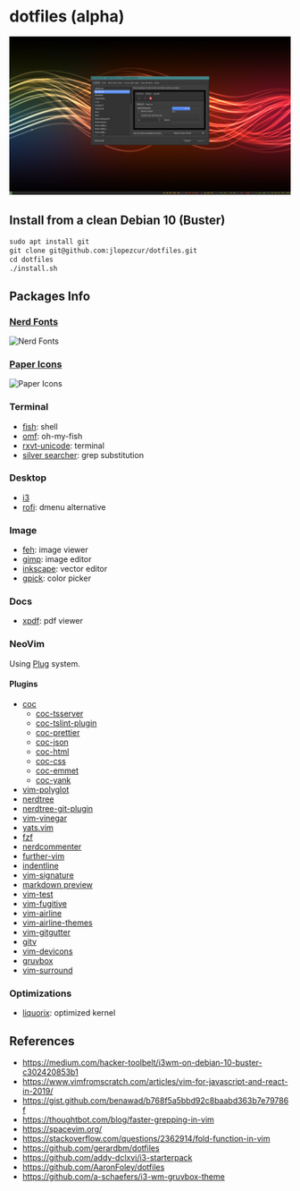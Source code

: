 # dotfiles (alpha)

![Screenshot](https://github.com/jlopezcur/dotfiles/raw/master/screenshot.png)

## Install from a clean Debian 10 (Buster)

```shell
sudo apt install git
git clone git@github.com:jlopezcur/dotfiles.git
cd dotfiles
./install.sh
```

## Packages Info

### [Nerd Fonts](https://www.nerdfonts.com/)

![Nerd Fonts](https://www.nerdfonts.com/assets/img/sankey-glyphs-combined-diagram.png)

### [Paper Icons](https://snwh.org/paper)

![Paper Icons](https://news-cdn.softpedia.com/images/news2/gorgeous-paper-theme-and-icon-pack-available-for-ubuntu-elementary-and-fedora-496591-4.jpg)

### Terminal

- [fish](https://fishshell.com/): shell
- [omf](https://github.com/oh-my-fish/oh-my-fish): oh-my-fish
- [rxvt-unicode](http://software.schmorp.de/pkg/rxvt-unicode.html): terminal
- [silver searcher](https://github.com/ggreer/the_silver_searcher): grep
    substitution

### Desktop

- [i3](https://i3wm.org/)
- [rofi](https://github.com/davatorium/rofi): dmenu alternative

### Image

- [feh](https://feh.finalrewind.org/): image viewer
- [gimp](https://www.gimp.org/): image editor
- [inkscape](https://inkscape.org/): vector editor
- [gpick](http://www.gpick.org/): color picker

### Docs

- [xpdf](https://www.xpdfreader.com/): pdf viewer

### NeoVim

Using [Plug](https://github.com/junegunn/vim-plug) system.

#### Plugins

- [coc](https://github.com/neoclide/coc.nvim)
  - [coc-tsserver](https://github.com/neoclide/coc-tsserver)
  - [coc-tslint-plugin](https://github.com/neoclide/coc-tslint-plugin)
  - [coc-prettier](https://github.com/neoclide/coc-prettier)
  - [coc-json](https://github.com/neoclide/coc-json)
  - [coc-html](https://github.com/neoclide/coc-html)
  - [coc-css](https://github.com/neoclide/coc-css)
  - [coc-emmet](https://github.com/neoclide/coc-emmet)
  - [coc-yank](https://github.com/neoclide/coc-yank)
- [vim-polyglot](https://github.com/sheerun/vim-polyglot)
- [nerdtree](https://github.com/scrooloose/nerdtree)
- [nerdtree-git-plugin](https://github.com/xuyuanp/nerdtree-git-plugin)
- [vim-vinegar](https://github.com/tpope/vim-vinegar)
- [yats.vim](https://github.com/herringtondarkholme/yats.vim)
- [fzf](https://github.com/junegunn/fzf)
- [nerdcommenter](https://github.com/ddollar/nerdcommenter)
- [further-vim](https://vimawesome.com/plugin/further-vim)
- [indentline](https://github.com/yggdroot/indentline)
- [vim-signature](https://github.com/kshenoy/vim-signature)
- [markdown preview](https://github.com/iamcco/markdown-preview.nvim)
- [vim-test](https://github.com/janko/vim-test)
- [vim-fugitive](https://github.com/tpope/vim-fugitive)
- [vim-airline](https://github.com/vim-airline/vim-airline)
- [vim-airline-themes](https://github.com/vim-airline/vim-airline-themes)
- [vim-gitgutter](https://github.com/airblade/vim-gitgutter)
- [gitv](https://github.com/gregsexton/gitv)
- [vim-devicons](https://github.com/ryanoasis/vim-devicons)
- [gruvbox](https://github.com/morhetz/gruvbox)
- [vim-surround](https://github.com/tpope/vim-surround)

### Optimizations

- [liquorix](https://liquorix.net/): optimized kernel

## References

- https://medium.com/hacker-toolbelt/i3wm-on-debian-10-buster-c302420853b1
- https://www.vimfromscratch.com/articles/vim-for-javascript-and-react-in-2019/
- https://gist.github.com/benawad/b768f5a5bbd92c8baabd363b7e79786f
- https://thoughtbot.com/blog/faster-grepping-in-vim
- https://spacevim.org/
- https://stackoverflow.com/questions/2362914/fold-function-in-vim
- https://github.com/gerardbm/dotfiles
- https://github.com/addy-dclxvi/i3-starterpack
- https://github.com/AaronFoley/dotfiles
- https://github.com/a-schaefers/i3-wm-gruvbox-theme

